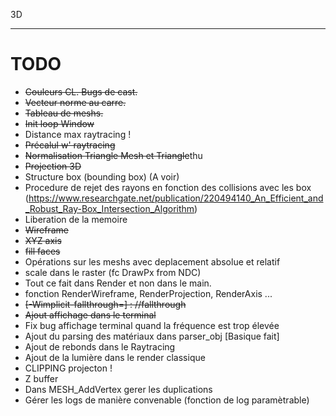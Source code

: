3D

---

# TODO
- ~~Couleurs CL. Bugs de cast.~~
- ~~Vecteur norme au carre.~~
- ~~Tableau de meshs.~~
- ~~Init loop Window~~
- Distance max raytracing !
- ~~Précalul w' raytracing~~
- ~~Normalisation Triangle Mesh et Triangle~~thu
- ~~Projection 3D~~
- Structure box (bounding box) (A voir)
- Procedure de rejet des rayons en fonction des collisions avec les box (https://www.researchgate.net/publication/220494140_An_Efficient_and_Robust_Ray-Box_Intersection_Algorithm)
- Liberation de la memoire
- ~~Wireframe~~
- ~~XYZ axis~~
- ~~fill faces~~
- Opérations sur les meshs avec deplacement absolue et relatif
- scale dans le raster (fc DrawPx from NDC)
- Tout ce fait dans Render et non dans le main.
- fonction RenderWireframe, RenderProjection, RenderAxis ...
- ~~[-Wimplicit-fallthrough=] : //fallthrough~~
- ~~Ajout affichage dans le terminal~~
- Fix bug affichage terminal quand la fréquence est trop élevée
- Ajout du parsing des matériaux dans parser_obj [Basique fait]
- Ajout de rebonds dans le Raytracing
- Ajout de la lumière dans le render classique
- CLIPPING projecton !
- Z buffer
- Dans MESH_AddVertex gerer les duplications
- Gérer les logs de manière convenable (fonction de log paramètrable)
